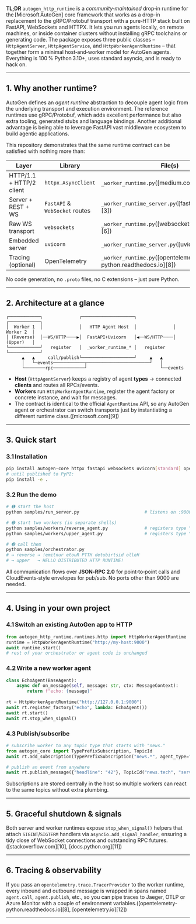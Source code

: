 **TL;DR**
`autogen_http_runtime` is a *community‑maintained* drop‑in runtime for the \[Microsoft AutoGen] core framework that works as a drop-in replacement to the gRPC/Protobuf transport with a pure‑HTTP stack built on FastAPI, WebSockets and HTTPX. It lets you run agents locally, on remote machines, or inside container clusters without installing gRPC toolchains or generating code. The package exposes three public classes – `HttpAgentServer`, `HttpAgentService`, and `HttpWorkerAgentRuntime` – that together form a minimal host‑and‑worker model for AutoGen agents. Everything is 100 % Python 3.10+, uses standard asyncio, and is ready to hack on.

---

## 1. Why another runtime?

AutoGen defines an *agent runtime* abstraction to decouple agent logic from the underlying transport and execution environment. The reference runtimes use gRPC/Protobuf, which adds excellent performance but also extra tooling, generated stubs and language bindings. Another additional advantage is being able to leverage FastAPI vast middleware ecosystem to build agentic applications.

This repository demonstrates that the same runtime contract can be satisfied with nothing more than:

| Layer                    | Library                        | File(s)                                                        |
| ------------------------ | ------------------------------ | -------------------------------------------------------------- |
| HTTP/1.1 + HTTP/2 client | `httpx.AsyncClient`            | `_worker_runtime.py`([medium.com][5])                          |
| Server + REST + WS       | `FastAPI` & `WebSocket` routes | `_worker_runtime_server.py`([fastapi.tiangolo.com][3])         |
| Raw WS transport         | `websockets`                   | `_worker_runtime.py`([websockets.readthedocs.io][6])           |
| Embedded server          | `uvicorn`                      | `_worker_runtime_server.py`([uvicorn.org][7])                  |
| Tracing (optional)       | OpenTelemetry                  | `_worker_runtime.py`([opentelemetry-python.readthedocs.io][8]) |

No code generation, no `.proto` files, no C extensions – just pure Python.

---

## 2. Architecture at a glance

```text
┌────────────┐              ┌────────────────────┐              ┌────────────┐
│  Worker 1  │              │   HTTP Agent Host  │              │  Worker 2  │
│ (Reverse)  │──WS/HTTP────▶│  FastAPI+Uvicorn   │◀──WS/HTTP────│  (Upper)   │
└────────────┘   register   │  _worker_runtime_* │   register   └────────────┘
      ▲   ▲     call/publish└────────────────────┘     ▲   ▲
      │   └─events────────────┬────────────────────────┘   │
      └────────rpc────────────┘                            └──events
```

* **Host** (`HttpAgentServer`) keeps a registry of agent **types** → connected **clients** and routes all RPCs/events.
* **Workers** run `HttpWorkerAgentRuntime`, register the agent factory or concrete instance, and wait for messages.
* The contract is identical to the official `AgentRuntime` API, so any AutoGen agent or orchestrator can switch transports just by instantiating a different runtime class.([microsoft.com][9])

---

## 3. Quick start

### 3.1 Installation

```bash
pip install autogen-core httpx fastapi websockets uvicorn[standard] opentelemetry-sdk
# until published to PyPI:
pip install -e .
```

### 3.2 Run the demo

```bash
# ➊ start the host
python samples/run_server.py                         # listens on :9000

# ➋ start two workers (in separate shells)
python samples/workers/reverse_agent.py              # registers type "reverse"
python samples/workers/upper_agent.py                # registers type "upper"

# ➌ call them
python samples/orchestrator.py
# → reverse → !emitnur etouR PTTH detubirtsid olleH
# → upper   → HELLO DISTRIBUTED HTTP RUNTIME!
```

All communication flows over **JSON‑RPC 2.0** for point‑to‑point calls and CloudEvents‑style envelopes for pub/sub. No ports other than 9000 are needed.

---

## 4. Using in your own project

### 4.1 Switch an existing AutoGen app to HTTP

```python
from autogen_http_runtime.runtimes.http import HttpWorkerAgentRuntime
runtime = HttpWorkerAgentRuntime("http://my‑host:9000")
await runtime.start()
# rest of your orchestrator or agent code is unchanged
```

### 4.2 Write a new worker agent

```python
class EchoAgent(BaseAgent):
    async def on_message(self, message: str, ctx: MessageContext):
        return f"echo: {message}"
        
rt = HttpWorkerAgentRuntime("http://127.0.0.1:9000")
await rt.register_factory("echo", lambda: EchoAgent())
await rt.start()
await rt.stop_when_signal()
```

### 4.3 Publish/subscribe

```python
# subscribe worker to any topic type that starts with "news."
from autogen_core import TypePrefixSubscription, TopicId
await rt.add_subscription(TypePrefixSubscription("news.*", agent_type="my_agent"))

# publish an event from anywhere
await rt.publish_message({"headline": "42"}, TopicId("news.tech", "server"))
```

Subscriptions are stored centrally in the host so multiple workers can react to the same topics without extra plumbing.

---

## 5. Graceful shutdown & signals

Both server and worker runtimes expose `stop_when_signal()` helpers that attach `SIGINT`/`SIGTERM` handlers via `asyncio.add_signal_handler`, ensuring a tidy close of WebSocket connections and outstanding RPC futures.([stackoverflow.com][10], [docs.python.org][11])

---

## 6. Tracing & observability

If you pass an `opentelemetry.trace.TracerProvider` to the worker runtime, every inbound and outbound message is wrapped in spans named `agent.call`, `agent.publish`, etc., so you can pipe traces to Jaeger, OTLP or Azure Monitor with a couple of environment variables.([opentelemetry-python.readthedocs.io][8], [opentelemetry.io][12])

---